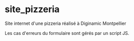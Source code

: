 # site_pizzeria
Site internet d'une pizzeria réalisé à Diginamic Montpellier

Les cas d'erreurs du formulaire sont gérés par un script JS.
